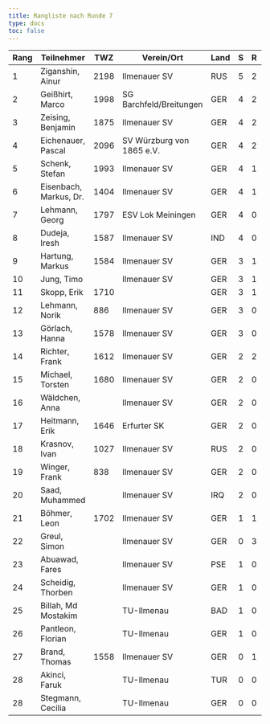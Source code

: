```yaml
---
title: Rangliste nach Runde 7
type: docs
toc: false
---
```



| Rang | Teilnehmer             | TWZ  | Verein/Ort               | Land | S | R | V | Punkte | BH   | SB    | ARO  | WIN |
|------|-------------------------|------|--------------------------|------|---|---|---|--------|------|-------|------|-----|
| 1    | Ziganshin, Ainur       | 2198 | Ilmenauer SV             | RUS  | 5 | 2 | 0 | 6.0    | 37.0 | 27.50 | 1876 | 5   |
| 2    | Geißhirt, Marco        | 1998 | SG Barchfeld/Breitungen  | GER  | 4 | 2 | 1 | 5.0    | 35.0 | 20.00 | 1696 | 4   |
| 3    | Zeising, Benjamin      | 1875 | Ilmenauer SV             | GER  | 4 | 2 | 1 | 5.0    | 34.0 | 19.00 | 1678 | 4   |
| 4    | Eichenauer, Pascal     | 2096 | SV Würzburg von 1865 e.V.| GER  | 4 | 2 | 1 | 5.0    | 33.0 | 19.00 | 1633 | 4   |
| 5    | Schenk, Stefan         | 1993 | Ilmenauer SV             | GER  | 4 | 1 | 2 | 4.5    | 33.5 | 16.50 | 1610 | 4   |
| 6    | Eisenbach, Markus, Dr. | 1404 | Ilmenauer SV             | GER  | 4 | 1 | 2 | 4.5    | 32.5 | 14.75 | 1779 | 4   |
| 7    | Lehmann, Georg         | 1797 | ESV Lok Meiningen        | GER  | 4 | 0 | 3 | 4.0    | 27.5 | 10.00 | 1315 | 4   |
| 8    | Dudeja, Iresh          | 1587 | Ilmenauer SV             | IND  | 4 | 0 | 3 | 4.0    | 25.0 | 10.50 | 1278 | 4   |
| 9    | Hartung, Markus        | 1584 | Ilmenauer SV             | GER  | 3 | 1 | 3 | 3.5    | 30.5 | 9.25  | 1684 | 3   |
| 10   | Jung, Timo             |      | Ilmenauer SV             | GER  | 3 | 1 | 3 | 3.5    | 30.0 | 10.25 | 1733 | 3   |
| 11   | Skopp, Erik            | 1710 |                          | GER  | 3 | 1 | 2 | 3.5    | 29.0 | 10.25 | 1401 | 3   |
| 12   | Lehmann, Norik         | 886  | Ilmenauer SV             | GER  | 3 | 0 | 4 | 3.0    | 31.5 | 10.00 | 1800 | 3   |
| 13   | Görlach, Hanna         | 1578 | Ilmenauer SV             | GER  | 3 | 0 | 4 | 3.0    | 29.0 | 7.50  | 1632 | 3   |
| 14   | Richter, Frank         | 1612 | Ilmenauer SV             | GER  | 2 | 2 | 3 | 3.0    | 25.0 | 7.50  | 1285 | 2   |
| 15   | Michael, Torsten       | 1680 | Ilmenauer SV             | GER  | 2 | 0 | 4 | 2.0    | 24.0 | 3.00  | 1385 | 2   |
| 16   | Wäldchen, Anna         |      | Ilmenauer SV             | GER  | 2 | 0 | 4 | 2.0    | 20.0 | 4.00  | 1404 | 2   |
| 17   | Heitmann, Erik         | 1646 | Erfurter SK              | GER  | 2 | 0 | 1 | 2.0    | 19.5 | 6.00  | 1391 | 2   |
| 18   | Krasnov, Ivan          | 1027 | Ilmenauer SV             | RUS  | 2 | 0 | 2 | 2.0    | 17.5 | 4.00  | 1211 | 2   |
| 19   | Winger, Frank          | 838  | Ilmenauer SV             | GER  | 2 | 0 | 5 | 2.0    | 17.5 | 4.00  | 1184 | 2   |
| 20   | Saad, Muhammed         |      | Ilmenauer SV             | IRQ  | 2 | 0 | 0 | 2.0    | 14.0 | 2.00  | 800  | 2   |
| 21   | Böhmer, Leon           | 1702 | Ilmenauer SV             | GER  | 1 | 1 | 4 | 1.5    | 22.5 | 5.25  | 1353 | 1   |
| 22   | Greul, Simon           |      | Ilmenauer SV             | GER  | 0 | 3 | 3 | 1.5    | 18.5 | 4.25  | 1615 | 0   |
| 23   | Abuawad, Fares         |      | Ilmenauer SV             | PSE  | 1 | 0 | 5 | 1.0    | 14.5 | 1.00  | 1497 | 1   |
| 24   | Scheidig, Thorben      |      | Ilmenauer SV             | GER  | 1 | 0 | 0 | 1.0    | 9.0  | 1.00  | 0    | 1   |
| 25   | Billah, Md Mostakim    |      | TU-Ilmenau               | BAD  | 1 | 0 | 0 | 1.0    | 8.0  | 1.00  | 0    | 1   |
| 26   | Pantleon, Florian      |      | TU-Ilmenau               | GER  | 1 | 0 | 0 | 1.0    | 7.0  | 0.00  | 800  | 1   |
| 27   | Brand, Thomas          | 1558 | Ilmenauer SV             | GER  | 0 | 1 | 2 | 0.5    | 12.5 | 1.25  | 1436 | 0   |
| 28   | Akinci, Faruk          |      | TU-Ilmenau               | TUR  | 0 | 0 | 2 | 0.0    | 2.0  | 0.00  | 800  | 0   |
| 28   | Stegmann, Cecilia      |      | TU-Ilmenau               | GER  | 0 | 0 | 1 | 0.0    | 2.0  | 0.00  | 800  | 0   |

